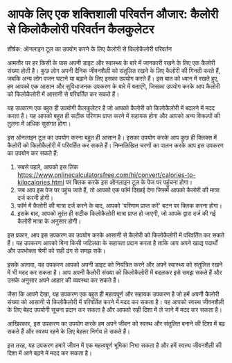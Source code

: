 आपके लिए एक शक्तिशाली परिवर्तन औजार: कैलोरी से किलोकैलोरी परिवर्तन कैलकुलेटर
============================================================================

शीर्षक: ऑनलाइन टूल का उपयोग करने के लिए कैलोरी से किलोकैलोरी परिवर्तन

आमतौर पर हर किसी के पास अपनी डाइट और स्वास्थ्य के बारे में जानकारी रखने के लिए एक कैलोरी संख्या होती है। कुछ लोग अपनी दैनिक जीवनशैली को संतुलित रखने के लिए कैलोरी की गिनती करते हैं, जबकि अन्य लोग वजन घटाने या बढ़ाने के लिए इसका उपयोग करते हैं। इस बात को ध्यान में रखते हुए, हम आपको एक आसान और सुविधाजनक उपकरण के बारे में बताएंगे, जिसका उपयोग करके आप कैलोरी को किलोकैलोरी में आसानी से परिवर्तित कर सकते हैं।

यह उपकरण एक बहुत ही उपयोगी कैलकुलेटर है जो आपको कैलोरी को किलोकैलोरी में बदलने में मदद करता है। यह आपको बहुत ही सटीक परिणाम प्राप्त करने में सहायक होगा और आपको अन्य विकल्पों की तुलना में अधिक सुसंगत होगा।

इस ऑनलाइन टूल का उपयोग करना बहुत ही आसान है। इसका उपयोग करके आप कुछ ही क्लिक्स में कैलोरी को किलोकैलोरी में परिवर्तित कर सकते हैं। निम्नलिखित चरणों का पालन करके आप इस उपकरण का उपयोग कर सकते हैं:

1. सबसे पहले, आपको इस लिंक <https://www.onlinecalculatorsfree.com/hi/convert/calories-to-kilocalories.html> पर क्लिक करके इस ऑनलाइन टूल के पेज पर पहुंचना होगा।
2. जब आप इस पेज पर पहुंच जाते हैं, तो आपको एक फॉर्म दिखाई देगा जिसमें आपको कैलोरी की मात्रा दर्ज करनी होगी।
3. फॉर्म में कैलोरी की मात्रा दर्ज करने के बाद, आपको 'परिणाम प्राप्त करें' बटन पर क्लिक करना होगा।
4. इसके बाद, आपको तुरंत ही सटीक किलोकैलोरी मात्रा प्राप्त हो जाएगी, जो आपके द्वारा दर्ज की गई कैलोरी मात्रा के अनुसार होगी।

इस प्रकार, आप इस उपकरण का उपयोग करके आसानी से कैलोरी को किलोकैलोरी में परिवर्तित कर सकते हैं। यह उपकरण आपको बिना किसी जटिलता के सहायता प्रदान करता है ताकि आप अपने खाद्य पदार्थों और उपभोक्ता श्रेणी को सही ढंग से समझ सकें।

इसके अलावा, यह उपकरण आपको अपनी डाइट को नियंत्रित करने और अपने स्वास्थ्य को संतुलित रखने में भी मदद कर सकता है। आप अपनी कैलोरी संख्या को किलोकैलोरी में बदलकर इसे समझ सकते हैं और उसके अनुसार अपने आहार की व्यवस्था कर सकते हैं।

जैसा कि आपने देखा, यह उपकरण एक बहुत ही महत्वपूर्ण और सहायक उपकरण है जो हमें अपनी कैलोरी संख्या को आसानी से किलोकैलोरी में परिवर्तित करने में मदद कर सकता है। यह आपको स्वस्थ जीवनशैली के लिए बेहद उपयोगी सूचना प्रदान कर सकता है और आपको सही दिशा में ले जाने में मदद कर सकता है।

आखिरकार, इस उपकरण का उपयोग करके हम अपने जीवन को स्वस्थ और संतुलित बनाने की दिशा में बढ़ सकते हैं और स्वस्थ रहने के लिए बेहतर निर्णय ले सकते हैं।

इस तरह, यह उपकरण हमारे जीवन में एक महत्वपूर्ण भूमिका निभा सकता है और हमें स्वस्थ जीवनशैली की दिशा में आगे बढ़ने में मदद कर सकता है।